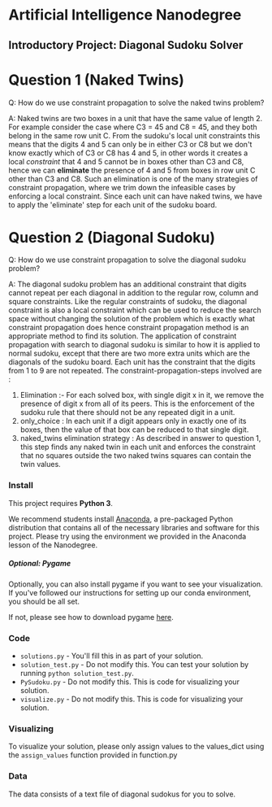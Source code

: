 # Artificial Intelligence Nanodegree
## Introductory Project: Diagonal Sudoku Solver

# Question 1 (Naked Twins)
Q: How do we use constraint propagation to solve the naked twins problem?

A: Naked twins are two boxes in a unit that have the same value of length 2. For example consider the case where C3 = 45 and C8 = 45, and they both belong in the same row unit C. From the sudoku's local unit constraints this means that the digits 4 and 5 can only be in either C3 or C8 but we don't know exactly which of C3 or C8 has 4 and 5, in other words it creates a local *constraint* that 4 and 5 cannot be in boxes other than C3 and C8, hence we can **eliminate** the presence of 4 and 5 from boxes in row unit C other than C3 and C8. Such an elimination is one of the many strategies of constraint propagation, where we trim down the infeasible cases by enforcing a local constraint. Since each unit can have naked twins, we have to apply the 'eliminate' step for each unit of the sudoku board.

# Question 2 (Diagonal Sudoku)
Q: How do we use constraint propagation to solve the diagonal sudoku problem?

A: The diagonal sudoku problem has an additional constraint that digits cannot repeat per each diagonal in addition to the regular row, column and square constraints. Like the regular constraints of sudoku, the diagonal constraint is also a local constraint which can be used to reduce the search space without changing the solution of the problem which is exactly what constraint propagation does hence constraint propagation method is an appropriate method to find its solution. The application of constraint propagation with search to diagonal sudoku is similar to how it is applied to normal sudoku, except that there are two more extra units which are the diagonals of the sudoku board. Each unit has the constraint that the digits from 1 to 9 are not repeated. The constraint-propagation-steps involved are :
1. Elimination :- For each solved box, with single digit x in it, we remove the presence of digit x from all of its peers. This is the enforcement of the sudoku rule that there should not be any repeated digit in a unit.
2. only_choice : In each unit if a digit appears only in exactly one of its boxes, then the value of that box can be reduced to that single digit. 
3. naked_twins elimination strategy : As described in answer to question 1, this step finds any naked twin in each unit and enforces the constraint that no squares outside the two naked twins squares can contain the twin values.

### Install

This project requires **Python 3**.

We recommend students install [Anaconda](https://www.continuum.io/downloads), a pre-packaged Python distribution that contains all of the necessary libraries and software for this project. 
Please try using the environment we provided in the Anaconda lesson of the Nanodegree.

##### Optional: Pygame

Optionally, you can also install pygame if you want to see your visualization. If you've followed our instructions for setting up our conda environment, you should be all set.

If not, please see how to download pygame [here](http://www.pygame.org/download.shtml).

### Code

* `solutions.py` - You'll fill this in as part of your solution.
* `solution_test.py` - Do not modify this. You can test your solution by running `python solution_test.py`.
* `PySudoku.py` - Do not modify this. This is code for visualizing your solution.
* `visualize.py` - Do not modify this. This is code for visualizing your solution.

### Visualizing

To visualize your solution, please only assign values to the values_dict using the ```assign_values``` function provided in function.py

### Data

The data consists of a text file of diagonal sudokus for you to solve.
